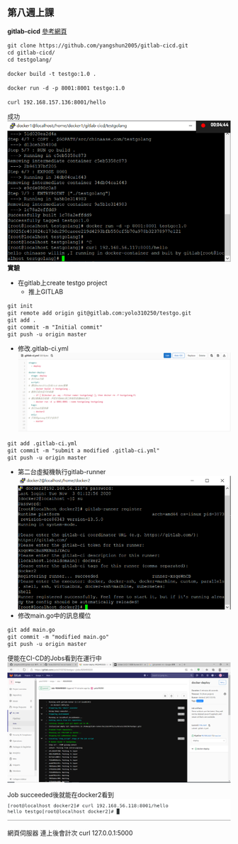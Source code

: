 ## 第八週上課
**gitlab-cicd**
[參考網頁](https://github.com/yangshun2005/gitlab-cicd)
```
git clone https://github.com/yangshun2005/gitlab-cicd.git
cd gitlab-cicd/
cd testgolang/

docker build -t testgo:1.0 .

docker run -d -p 8001:8001 testgo:1.0

curl 192.168.157.136:8001/hello
```
成功 ![1](1.PNG)
**實驗**  
- 在gitlab上create testgo project
    - 推上GITLAB
```
git init
git remote add origin git@gitlab.com:yolo310250/testgo.git
git add .
git commit -m "Initial commit"
git push -u origin master
```
- 修改.gitlab-ci.yml
![2](2.PNG)
```
git add .gitlab-ci.yml
git commit -m "submit a modified .gitlab-ci.yml"
git push -u origin master
```
- 第二台虛擬機執行gitlab-runner
![3](3.PNG)
- 修改main.go中的訊息欄位
```
git add main.go
git commit -m "modified main.go"
git push -u origin master
```

便能在CI-CD的Jobs看到在運行中
![4](4.PNG)

Job succeeded後就能在docker2看到
![5](5.PNG)

網頁伺服器
連上後會計次
curl 127.0.0.1:5000